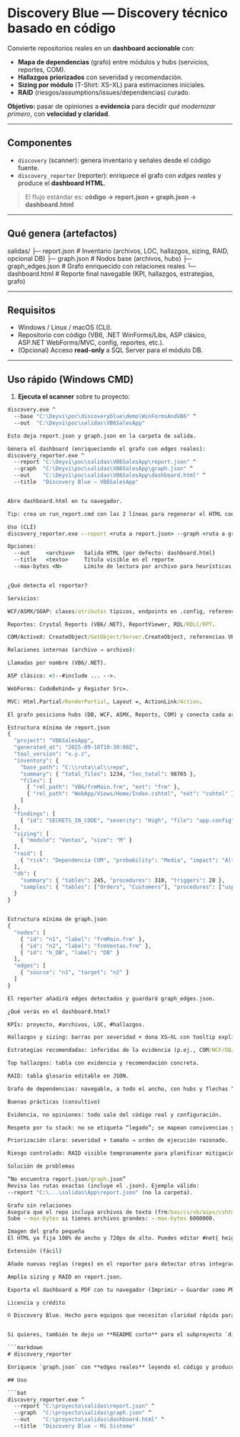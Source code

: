 # Discovery Blue — Discovery técnico basado en código

Convierte repositorios reales en un **dashboard accionable** con:
- **Mapa de dependencias** (grafo) entre módulos y hubs (servicios, reportes, COM).
- **Hallazgos priorizados** con severidad y recomendación.
- **Sizing por módulo** (T-Shirt: XS–XL) para estimaciones iniciales.
- **RAID** (riesgos/assumptions/issues/dependencias) curado.

**Objetivo:** pasar de opiniones a **evidencia** para decidir *qué modernizar primero*, con **velocidad y claridad**.

---

## Componentes

- `discovery` (scanner): genera inventario y señales desde el código fuente.
- `discovery_reporter` (reporter): enriquece el grafo con *edges reales* y produce el **dashboard HTML**.

> El flujo estándar es: **código → report.json + graph.json → dashboard.html**

---

## Qué genera (artefactos)

salidas/
├─ report.json # Inventario (archivos, LOC, hallazgos, sizing, RAID, opcional DB)
├─ graph.json # Nodos base (archivos, hubs)
├─ graph_edges.json # Grafo enriquecido con relaciones reales
└─ dashboard.html # Reporte final navegable (KPI, hallazgos, estrategias, grafo)


---

## Requisitos

- Windows / Linux / macOS (CLI).
- Repositorio con código (VB6, .NET WinForms/Libs, ASP clásico, ASP.NET WebForms/MVC, config, reportes, etc.).
- (Opcional) Acceso **read-only** a SQL Server para el módulo DB.

---

## Uso rápido (Windows CMD)

1) **Ejecuta el scanner** sobre tu proyecto:

```bat
discovery.exe ^
  --base "C:\Deyvi\poc\discoveryblue\demo\WinFormsAndVB6" ^
  --out  "C:\Deyvi\poc\salidas\VB6SalesApp"

Esto deja report.json y graph.json en la carpeta de salida.

Genera el dashboard (enriqueciendo el grafo con edges reales):
discovery_reporter.exe ^
  --report "C:\Deyvi\poc\salidas\VB6SalesApp\report.json" ^
  --graph  "C:\Deyvi\poc\salidas\VB6SalesApp\graph.json" ^
  --out    "C:\Deyvi\poc\salidas\VB6SalesApp\dashboard.html" ^
  --title  "Discovery Blue — VB6SalesApp"


Abre dashboard.html en tu navegador.

Tip: crea un run_report.cmd con las 2 líneas para regenerar el HTML con doble click.

Uso (CLI)
discovery_reporter.exe --report <ruta a report.json> --graph <ruta a graph.json> [opciones]

Opciones:
  --out     <archivo>   Salida HTML (por defecto: dashboard.html)
  --title   <texto>     Título visible en el reporte
  --max-bytes <N>       Límite de lectura por archivo para heurísticas (def: 3,000,000)


¿Qué detecta el reporter?

Servicios:

WCF/ASMX/SOAP: clases/atributos típicos, endpoints en .config, referencias .asmx/.svc/.ashx, uso de MSSOAP en VB6/ASP clásico.

Reportes: Crystal Reports (VB6/.NET), ReportViewer, RDL/RDLC/RPT.

COM/ActiveX: CreateObject/GetObject/Server.CreateObject, referencias VBP, etc.

Relaciones internas (archivo → archivo):

Llamadas por nombre (VB6/.NET).

ASP clásico: <!--#include ... -->.

WebForms: CodeBehind= y Register Src=.

MVC: Html.Partial/RenderPartial, Layout =, ActionLink/Action.

El grafo posiciona hubs (DB, WCF, ASMX, Reports, COM) y conecta cada archivo con sus dependencias y referencias.

Estructura mínima de report.json
{
  "project": "VB6SalesApp",
  "generated_at": "2025-09-10T10:30:00Z",
  "tool_version": "x.y.z",
  "inventory": {
    "base_path": "C:\\ruta\\al\\repo",
    "summary": { "total_files": 1234, "loc_total": 98765 },
    "files": [
      { "rel_path": "VB6/frmMain.frm", "ext": "frm" },
      { "rel_path": "WebApp/Views/Home/Index.cshtml", "ext": "cshtml" }
    ]
  },
  "findings": [
    { "id": "SECRETS_IN_CODE", "severity": "High", "file": "app.config", "evidence": "connectionString", "recommendation": "Mover a Vault/KeyVault" }
  ],
  "sizing": [
    { "module": "Ventas", "size": "M" }
  ],
  "raid": [
    { "risk": "Dependencia COM", "probability": "Media", "impact": "Alto", "mitigation": "Wrapper .NET y retiro", "owner": "Integraciones" }
  ],
  "db": {
    "summary": { "tables": 245, "procedures": 310, "triggers": 28 },
    "samples": { "tables": ["Orders", "Customers"], "procedures": ["usp_GetOrders"] }
  }
}


Estructura mínima de graph.json
{
  "nodes": [
    { "id": "n1", "label": "frmMain.frm" },
    { "id": "n2", "label": "frmVentas.frm" },
    { "id": "h_DB", "label": "DB" }
  ],
  "edges": [
    { "source": "n1", "target": "n2" }
  ]
}

El reporter añadirá edges detectados y guardará graph_edges.json.

¿Qué verás en el dashboard.html?

KPIs: proyecto, #archivos, LOC, #hallazgos.

Hallazgos y sizing: barras por severidad + dona XS–XL con tooltip explicativo.

Estrategias recomendadas: inferidas de la evidencia (p.ej., COM/WCF/DB/Reportes/VB6).

Top hallazgos: tabla con evidencia y recomendación concreta.

RAID: tabla glosario editable en JSON.

Grafo de dependencias: navegable, a todo el ancho, con hubs y flechas “from → to”.

Buenas prácticas (consultivo)

Evidencia, no opiniones: todo sale del código real y configuración.

Respeto por tu stack: no se etiqueta “legado”; se mapean convivencias y dependencias para priorizar correctamente.

Priorización clara: severidad + tamaño → orden de ejecución razonado.

Riesgo controlado: RAID visible tempranamente para planificar mitigaciones.

Solución de problemas

“No encuentra report.json/graph.json”
Revisa las rutas exactas (incluye el .json). Ejemplo válido:
--report "C:\...\salidas\App\report.json" (no la carpeta).

Grafo sin relaciones
Asegura que el repo incluya archivos de texto (frm/bas/cs/vb/aspx/cshtml/config, etc.).
Sube --max-bytes si tienes archivos grandes: --max-bytes 6000000.

Imagen del grafo pequeña
El HTML ya fija 100% de ancho y 720px de alto. Puedes editar #net{ height:... } si quieres más.

Extensión (fácil)

Añade nuevas reglas (regex) en el reporter para detectar otras integraciones.

Amplía sizing y RAID en report.json.

Exporta el dashboard a PDF con tu navegador (Imprimir → Guardar como PDF).

Licencia y crédito

© Discovery Blue. Hecho para equipos que necesitan claridad rápida para decidir y ejecutar con foco.


Si quieres, también te dejo un **README corto** para el subproyecto `discovery_reporter` (si lo mantienes separado):

```markdown
# discovery_reporter

Enriquece `graph.json` con **edges reales** leyendo el código y produce `dashboard.html`.

## Uso

```bat
discovery_reporter.exe ^
  --report "C:\proyecto\salidas\report.json" ^
  --graph  "C:\proyecto\salidas\graph.json" ^
  --out    "C:\proyecto\salidas\dashboard.html" ^
  --title  "Discovery Blue — Mi Sistema"
